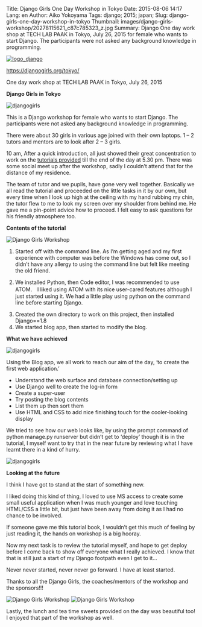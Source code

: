 Title: Django Girls One Day Workshop in Tokyo
Date: 2015-08-06 14:17
Lang: en
Author: Aiko Yokoyama
Tags: django; 2015; japan;
Slug: django-girls-one-day-workshop-in-tokyo
Thumbnail: images/django-girls-workshop/20278115621_c87c785323_z.jpg
Summary: Django One day work shop at TECH LAB PAAK in Tokyo, July 26, 2015 for female who wants to start Django. The participants were not asked any background knowledge in programming.

[![logo\_django]({filename}/images/logo_django.png)](https://djangogirls.org/tokyo/)

https://djangogirls.org/tokyo/

One day work shop at TECH LAB PAAK in Tokyo, July 26, 2015

**Django Girls in Tokyo**

![djangogirls]({filename}/images/django-girls-workshop/20278115621_c87c785323_z.jpg)

This is a Django workshop for female who wants to start Django. The
participants were not asked any background knowledge in programming.

There were about 30 girls in various age joined with their own laptops.
1 – 2 tutors and mentors are to look after 2 – 3 girls.

10 am, After a quick introduction, all just showed their great
concentration to work on the [tutorials provided](https://www.gitbook.com/book/djangogirlsjapan/workshop_tutorialjp/details)
till the end of the day at 5.30 pm. There was some social meet up after
the workshop, sadly I couldn’t attend that for the distance of my
residence.

The team of tutor and we pupils, have gone very well together. Basically
we all read the tutorial and proceeded on the little tasks in it by our
own, but every time when I look up high at the ceiling with my hand
rubbing my chin, the tutor flew to me to look my screen over my shoulder
from behind me. He gave me a pin-point advice how to proceed. I felt
easy to ask questions for his friendly atmosphere too.

**Contents of the tutorial**

![Django Girls Workshop]({filename}/images/django-girls-workshop/19649557504_a990e81024_z.jpg)

1.  Started off with the command line. As I’m getting aged and my first
    experience with computer was before the Windows has come out, so I
    didn’t have any allergy to using the command line but felt like
    meeting the old friend.

<!-- -->

2.  We installed Python, then Code editor, I was recommended to use
    ATOM.　I liked using ATOM with its nice user-cared features although
    I just started using it. We had a little play using python on the
    command line before starting Django.

<!-- -->

3.  Created the own directory to work on this project, then installed
    Django==1.8
4.  We started blog app, then started to modify the blog.

**What we have achieved**

![djangogirls]({filename}/images/django-girls-workshop/19651250533_d6a200f1a2_z.jpg)

Using the Blog app, we all work to reach our aim of the day, ‘to create
the first web application.’

-   Understand the web surface and database connection/setting up
-   Use Django well to create the log-in form
-   Create a super-user
-   Try posting the blog contents
-   List them up then sort them
-   Use HTML and CSS to add nice finishing touch for the cooler-looking
    display

We tried to see how our web looks like, by using the prompt command of
python manage.py runserver but didn’t get to ‘deploy’ though it is in
the tutorial, I myself want to try that in the near future by reviewing
what I have learnt there in a kind of hurry.

![djangogirls]({filename}/images/django-girls-workshop/20263896922_76dc83048c_z.jpg)

**Looking at the future**

I think I have got to stand at the start of something new.

I liked doing this kind of thing, I loved to use MS access to create
some small useful application when I was much younger and love touching
HTML/CSS a little bit, but just have been away from doing it as I had no
chance to be involved.

If someone gave me this tutorial book, I wouldn’t get this much of
feeling by just reading it, the hands on workshop is a big hooray.

Now my next task is to review the tutorial myself, and hope to get
deploy before I come back to show off everyone what I really achieved. I
know that that is still just a start of my Django footpath even I get to
it…

Never never started, never never go forward. I have at least started.

Thanks to all the Django Girls, the coaches/mentors of the workshop and
the sponsors!!!

![Django Girls Workshop]({filename}/images/django-girls-workshop/20263894682_61d9ee050e_z.jpg)
![Django Girls Workshop]({filename}/images/django-girls-workshop/20084176790_f05a18a29e_z.jpg)

Lastly, the lunch and tea time sweets provided on the day was beautiful
too! I enjoyed that part of the workshop as well.
